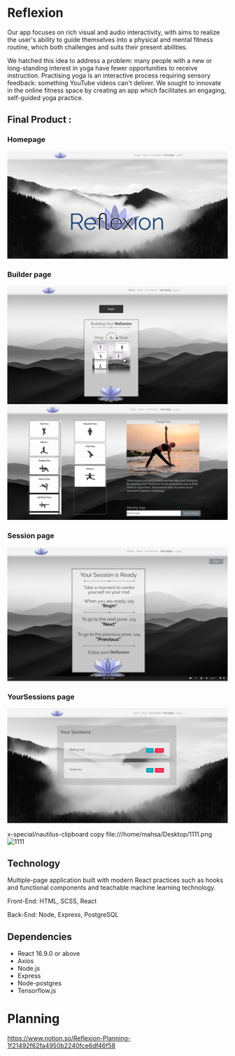 # Reflexion

Our app focuses on rich visual and audio interactivity, with aims to realize the user's ability to guide themselves into a physical and mental fitness routine, which both challenges and suits their present abilities. 

We hatched this idea to address a problem: many people with a new or long-standing interest in yoga have fewer opportunities to receive instruction. Practising yoga is an interactive process requiring sensory feedback: something YouTube videos can't deliver. We sought to innovate in the online fitness space by creating an app which facilitates an engaging, self-guided yoga practice.

## Final Product :
### Homepage 
!["Home page"](https://github.com/Luke-Berzins/Reflexion/blob/master/public/images/home.png?raw=true)

### Builder page 
!["Builder page1"](https://github.com/Luke-Berzins/Reflexion/blob/master/public/images/builder.png?raw=true)
!["Builder page2"](https://github.com/Luke-Berzins/Reflexion/blob/master/public/images/builder2.png?raw=true)

### Session page 
!["Session page"](https://github.com/Luke-Berzins/Reflexion/blob/master/public/images/session.png?raw=true)

### YourSessions page 
!["YourSessions page"](https://github.com/Luke-Berzins/Reflexion/blob/master/public/images/Yoursessions.png?raw=true)

x-special/nautilus-clipboard
copy
file:///home/mahsa/Desktop/1111.png
![1111](https://user-images.githubusercontent.com/70541591/127168355-060ba6c3-f768-4938-b8ef-be09dec8779f.png)

## Technology
Multiple-page application built with modern React practices such as hooks and functional components and teachable machine learning technology.

Front-End: HTML, SCSS, React

Back-End: Node, Express, PostgreSQL

## Dependencies

- React 16.9.0 or above
- Axios
- Node.js
- Express
- Node-postgres
- Tensorflow.js

# Planning 
https://www.notion.so/Reflexion-Planning-1f21492f62fa4950b2240fce6df46f58
